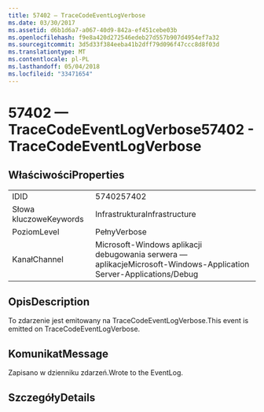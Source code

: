 ```yaml
---
title: 57402 — TraceCodeEventLogVerbose
ms.date: 03/30/2017
ms.assetid: d6b1d6a7-a067-40d9-842a-ef451cebe03b
ms.openlocfilehash: f9e8a420d272546edeb27d557b907d4954ef7a32
ms.sourcegitcommit: 3d5d33f384eeba41b2dff79d096f47ccc8d8f03d
ms.translationtype: MT
ms.contentlocale: pl-PL
ms.lasthandoff: 05/04/2018
ms.locfileid: "33471654"
---
```

# <a name="57402---tracecodeeventlogverbose"></a><span data-ttu-id="d9b04-102">57402 — TraceCodeEventLogVerbose</span><span class="sxs-lookup"><span data-stu-id="d9b04-102">57402 - TraceCodeEventLogVerbose</span></span>
## <a name="properties"></a><span data-ttu-id="d9b04-103">Właściwości</span><span class="sxs-lookup"><span data-stu-id="d9b04-103">Properties</span></span>  
  
|||  
|-|-|  
|<span data-ttu-id="d9b04-104">ID</span><span class="sxs-lookup"><span data-stu-id="d9b04-104">ID</span></span>|<span data-ttu-id="d9b04-105">57402</span><span class="sxs-lookup"><span data-stu-id="d9b04-105">57402</span></span>|  
|<span data-ttu-id="d9b04-106">Słowa kluczowe</span><span class="sxs-lookup"><span data-stu-id="d9b04-106">Keywords</span></span>|<span data-ttu-id="d9b04-107">Infrastruktura</span><span class="sxs-lookup"><span data-stu-id="d9b04-107">Infrastructure</span></span>|  
|<span data-ttu-id="d9b04-108">Poziom</span><span class="sxs-lookup"><span data-stu-id="d9b04-108">Level</span></span>|<span data-ttu-id="d9b04-109">Pełny</span><span class="sxs-lookup"><span data-stu-id="d9b04-109">Verbose</span></span>|  
|<span data-ttu-id="d9b04-110">Kanał</span><span class="sxs-lookup"><span data-stu-id="d9b04-110">Channel</span></span>|<span data-ttu-id="d9b04-111">Microsoft-Windows aplikacji debugowania serwera — aplikacje</span><span class="sxs-lookup"><span data-stu-id="d9b04-111">Microsoft-Windows-Application Server-Applications/Debug</span></span>|  
  
## <a name="description"></a><span data-ttu-id="d9b04-112">Opis</span><span class="sxs-lookup"><span data-stu-id="d9b04-112">Description</span></span>  
 <span data-ttu-id="d9b04-113">To zdarzenie jest emitowany na TraceCodeEventLogVerbose.</span><span class="sxs-lookup"><span data-stu-id="d9b04-113">This event is emitted on TraceCodeEventLogVerbose.</span></span>  
  
## <a name="message"></a><span data-ttu-id="d9b04-114">Komunikat</span><span class="sxs-lookup"><span data-stu-id="d9b04-114">Message</span></span>  
 <span data-ttu-id="d9b04-115">Zapisano w dzienniku zdarzeń.</span><span class="sxs-lookup"><span data-stu-id="d9b04-115">Wrote to the EventLog.</span></span>  
  
## <a name="details"></a><span data-ttu-id="d9b04-116">Szczegóły</span><span class="sxs-lookup"><span data-stu-id="d9b04-116">Details</span></span>

